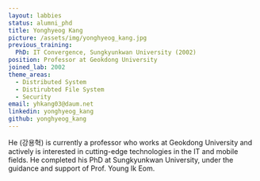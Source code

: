 ```yaml
---
layout: labbies
status: alumni_phd
title: Yonghyeog Kang
picture: /assets/img/yonghyeog_kang.jpg
previous_training:
  PhD: IT Convergence, Sungkyunkwan University (2002)
position: Professor at Geokdong University
joined_lab: 2002
theme_areas:
  - Distributed System
  - Distirubted File System
  - Security
email: yhkang03@daum.net
linkedin: yonghyeog_kang
github: yonghyeog_kang
---
```


He (강용혁) is currently a professor who works at Geokdong University
and actively is interested in cutting-edge technologies in the IT and mobile fields. He completed his PhD at Sungkyunkwan University, under the guidance and support of Prof. Young Ik Eom.

 
